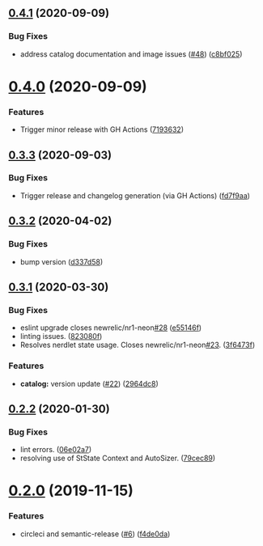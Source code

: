 ## [0.4.1](https://github.com/newrelic/nr1-neon/compare/v0.4.0...v0.4.1) (2020-09-09)


### Bug Fixes

* address catalog documentation and image issues ([#48](https://github.com/newrelic/nr1-neon/issues/48)) ([c8bf025](https://github.com/newrelic/nr1-neon/commit/c8bf02525e2ea2d18ebf69f45fb16a4c2b59e100))

# [0.4.0](https://github.com/newrelic/nr1-neon/compare/v0.3.3...v0.4.0) (2020-09-09)


### Features

* Trigger minor release with GH Actions ([7193632](https://github.com/newrelic/nr1-neon/commit/71936322ea210bd6c4178569fe90b0f69cc5bf3a))

## [0.3.3](https://github.com/newrelic/nr1-neon/compare/v0.3.2...v0.3.3) (2020-09-03)


### Bug Fixes

* Trigger release and changelog generation (via GH Actions) ([fd7f9aa](https://github.com/newrelic/nr1-neon/commit/fd7f9aa9263699e4fe99cb57e1895c2fdbfe3ee1))

## [0.3.2](https://github.com/newrelic/nr1-neon/compare/v0.3.1...v0.3.2) (2020-04-02)


### Bug Fixes

* bump version ([d337d58](https://github.com/newrelic/nr1-neon/commit/d337d587acc3a68a3a6ca1c467e39be8dc0e691e))

## [0.3.1](https://github.com/newrelic/nr1-neon/compare/v0.3.0...v0.3.1) (2020-03-30)

### Bug Fixes

- eslint upgrade closes newrelic/nr1-neon[#28](https://github.com/newrelic/nr1-neon/issues/28) ([e55146f](https://github.com/newrelic/nr1-neon/commit/e55146f823db6eeec18fe939e1b16e216201c7b5))
- linting issues. ([823080f](https://github.com/newrelic/nr1-neon/commit/823080fc38d87092519349f1a0163c45fad8022b))
- Resolves nerdlet state usage. Closes newrelic/nr1-neon[#23](https://github.com/newrelic/nr1-neon/issues/23). ([3f6473f](https://github.com/newrelic/nr1-neon/commit/3f6473f29cb4f331284d063029f7f34d4c1ca835))

### Features

- **catalog:** version update ([#22](https://github.com/newrelic/nr1-neon/issues/22)) ([2964dc8](https://github.com/newrelic/nr1-neon/commit/2964dc897120da0998b3cfb65a575d649c141f67))

## [0.2.2](https://github.com/newrelic/nr1-neon/compare/v0.2.1...v0.2.2) (2020-01-30)

### Bug Fixes

- lint errors. ([06e02a7](https://github.com/newrelic/nr1-neon/commit/06e02a7cdea19ab682a16b2a5280e713334f0cf7))
- resolving use of StState Context and AutoSizer. ([79cec89](https://github.com/newrelic/nr1-neon/commit/79cec8991160e973a681bf2b5c75e47cda6d5145))

# [0.2.0](https://github.com/newrelic/nr1-neon/compare/v0.1.1...v0.2.0) (2019-11-15)

### Features

- circleci and semantic-release ([#6](https://github.com/newrelic/nr1-neon/issues/6)) ([f4de0da](https://github.com/newrelic/nr1-neon/commit/f4de0daac9bcfd1d4119cae62e07746e941b4cd5))

